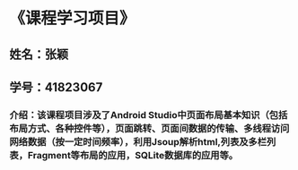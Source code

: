 # 《课程学习项目》
## 姓名：张颖
## 学号：41823067
### 介绍：该课程项目涉及了Android Studio中页面布局基本知识（包括布局方式、各种控件等），页面跳转、页面间数据的传输、多线程访问网络数据（按一定时间频率），利用Jsoup解析html,列表及多栏列表，Fragment等布局的应用，SQLite数据库的应用等。
